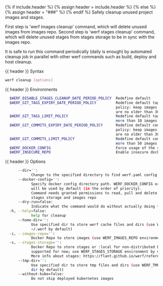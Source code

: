 {% if include.header %}
{% assign header = include.header %}
{% else %}
{% assign header = "###" %}
{% endif %}
Safely cleanup unused project images and stages.

First step is 'werf images cleanup' command, which will delete unused images from images repo. 
Second step is 'werf stages cleanup' command, which will delete unused stages from stages storage 
to be in sync with the images repo.

It is safe to run this command periodically (daily is enough) by automated cleanup job in parallel 
with other werf commands such as build, deploy and host cleanup.

{{ header }} Syntax

```bash
werf cleanup [options]
```

{{ header }} Environments

```bash
  $WERF_DISABLE_STAGES_CLEANUP_DATE_PERIOD_POLICY  Redefine default 
  $WERF_GIT_TAGS_EXPIRY_DATE_PERIOD_POLICY         Redefine default tags expiry date period 
                                                   policy: keep images built for git tags, that 
                                                   are no older than 30 days since build time
  $WERF_GIT_TAGS_LIMIT_POLICY                      Redefine default tags limit policy: keep no 
                                                   more than 10 images built for git tags
  $WERF_GIT_COMMITS_EXPIRY_DATE_PERIOD_POLICY      Redefine default commits expiry date period 
                                                   policy: keep images built for git commits, that 
                                                   are no older than 30 days since build time
  $WERF_GIT_COMMITS_LIMIT_POLICY                   Redefine default commits limit policy: keep no 
                                                   more than 50 images built for git commits
  $WERF_DOCKER_CONFIG                              Force usage of the specified docker config
  $WERF_INSECURE_REPO                              Enable insecure docker repo
```

{{ header }} Options

```bash
      --dir='':
            Change to the specified directory to find werf.yaml config
      --docker-config='':
            Specify docker config directory path. WERF_DOCKER_CONFIG or DOCKER_CONFIG or ~/.docker 
            will be used by default (in the order of priority).
            Command needs granted permissions to read, pull and delete images from the specified 
            stages storage and images repo
      --dry-run=false:
            Indicate what the command would do without actually doing that
  -h, --help=false:
            help for cleanup
      --home-dir='':
            Use specified dir to store werf cache files and dirs (use WERF_HOME environment or 
            ~/.werf by default)
  -i, --images-repo='':
            Docker Repo to store images (use WERF_IMAGES_REPO environment by default)
  -s, --stages-storage='':
            Docker Repo to store stages or :local for non-distributed build (only :local is 
            supported for now; use WERF_STAGES_STORAGE environment by default).
            More info about stages: https://flant.github.io/werf/reference/build/stages.html
      --tmp-dir='':
            Use specified dir to store tmp files and dirs (use WERF_TMP environment or system tmp 
            dir by default)
      --without-kube=false:
            Do not skip deployed kubernetes images
```

